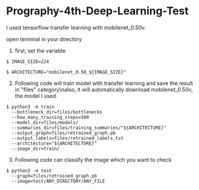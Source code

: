 # Prography-4th-Deep-Learning-Test

I used tensorflow transfer learning with mobilenet_0.50v.

open terminal in your directory
1. first, set the variable
<pre><code>$ IMAGE_SIZE=224</code></pre>
<pre><code>$ ARCHITECTURE="mobilenet_0.50_${IMAGE_SIZE}"</code></pre>

2. Following code will train model with transfer learning and save the result in "files" category\nalso, it will automatically download mobilenet_0.50v, the model I used.
<pre><code>$ python3 -m train   
  --bottleneck_dir=files/bottlenecks   
  --how_many_training_steps=500   
  --model_dir=files/models/   
  --summaries_dir=files/training_summaries/"${ARCHITECTURE}"   
  --output_graph=files/retrained_graph.pb   
  --output_labels=files/retrained_labels.txt   
  --architecture="${ARCHITECTURE}"   
  --image_dir=train/</code></pre>
  
3. Following code can classify the image which you want to check
<pre><code>$ python3 -m test     
  --graph=files/retrained_graph.pb      
  --image=test/ANY_DIRECTORY/ANY_FILE</code></pre>
